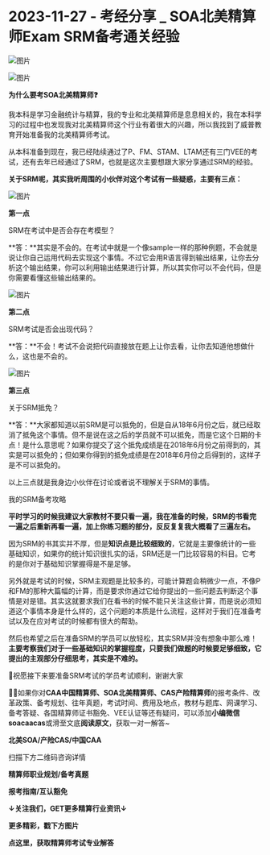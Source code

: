 # 2023-11-27 - 考经分享 _ SOA北美精算师Exam SRM备考通关经验

![图片](https://mmbiz.qpic.cn/mmbiz_jpg/mK3FpI9af4kg4PH3You8v1p2s4zAl35ZxNnxg0MdNmVTvH2IJcatox7FnBcNAnYE4JN8ZPBDeK1yLvRwqaptmA/640?wx_fmt=jpeg&wxfrom=5&wx_lazy=1&wx_co=1&tp=webp)

![图片](https://mmbiz.qpic.cn/mmbiz_gif/mK3FpI9af4kg4PH3You8v1p2s4zAl35ZQkpnCFrL4sxibTsCHduia44N0WRpw0ibe62rGfxowYB0ZzQROPDAlhh3Q/640?wx_fmt=gif&wxfrom=5&wx_lazy=1&tp=webp)

**为什么要考SOA北美精算师❓**  
  
我本科是学习金融统计与精算，我的专业和北美精算师是息息相关的，我在本科学习的过程中也发现我对北美精算师这个行业有着很大的兴趣，所以我找到了威普教育开始准备我的北美精算师考试。

从本科准备到现在，我已经陆续通过了P、FM、STAM、LTAM还有三门VEE的考试，还有去年已经通过了SRM，也就是这次主要想跟大家分享通过SRM的经验。

**关于SRM呢，其实我听周围的小伙伴对这个考试有一些疑惑，主要有三点：**

![图片](https://mmbiz.qpic.cn/sz_mmbiz_png/mK3FpI9af4lqscdaJVsQ1yjPdTGG5Nl6IH3icNjhg1QtDSh3EiatBzbnia7whsoN2picWs9tzKP00ncXxrMgBXplxA/640?wx_fmt=png&from=appmsg&tp=webp&wxfrom=5&wx_lazy=1)

**第一点**

SRM在考试中是否会存在考模型？

**答：**其实是不会的。在考试中就是一个像sample一样的那种例题，不会就是说让你自己运用代码去实现这个事情。不过它会用R语言得到输出结果，让你去分析这个输出结果，你可以利用输出结果进行计算，所以其实你可以不会代码，但是你需要看懂这些输出结果的。

![图片](https://mmbiz.qpic.cn/sz_mmbiz_png/mK3FpI9af4lqscdaJVsQ1yjPdTGG5Nl6IH3icNjhg1QtDSh3EiatBzbnia7whsoN2picWs9tzKP00ncXxrMgBXplxA/640?wx_fmt=png&from=appmsg&tp=webp&wxfrom=5&wx_lazy=1)

**第二点**

SRM考试是否会出现代码？

**答：**不会！考试不会说把代码直接放在题上让你去看，让你去知道他想做什么，这也是不会的。

![图片](https://mmbiz.qpic.cn/sz_mmbiz_png/mK3FpI9af4lqscdaJVsQ1yjPdTGG5Nl6IH3icNjhg1QtDSh3EiatBzbnia7whsoN2picWs9tzKP00ncXxrMgBXplxA/640?wx_fmt=png&from=appmsg&tp=webp&wxfrom=5&wx_lazy=1)

**第三点**

关于SRM抵免？

**答：**大家都知道以前SRM是可以抵免的，但是自从18年6月份之后，就已经取消了抵免这个事情。但不是说在这之后的学员就不可以抵免，而是它这个日期的卡点！是什么意思呢？如果你提交了这个抵免成绩是在2018年6月份之前得到的，其实是可以抵免的；但如果你得到的抵免成绩是在2018年6月份之后得到的，这样子是不可以抵免的。

以上三点就是我身边小伙伴在讨论或者说不理解关于SRM的事情。

我的SRM备考攻略

**平时学习的时候我建议大家教材不要只看一遍，我在准备的时候，SRM的书看完一遍之后重新再看一遍，加上你练习题的部分，反反复复我大概看了三遍左右。**

因为SRM的书其实并不厚，但是**知识点是比较细致的**，它就是主要像统计的一些基础知识，如果你的统计知识很扎实的话，SRM还是一门比较容易的科目。它考的是你对于基础知识掌握得是不是足够。

另外就是考试的时候，SRM主观题是比较多的，可能计算题会稍微少一点，不像P和FM的那种大篇幅的计算，而是要求你通过它给你提出的一些问题去判断这个事情是对是错。其实这就要求我们在看书的时候不能只关注这些计算，而是说必须知道这个事情本身是什么样的，这个问题的本质是什么流程，这样对于我们在准备考试以及在应对考试的时候都有很大的帮助。

然后也希望之后在准备SRM的学员可以放轻松，其实SRM并没有想象中那么难！**主要考察我们对于一些基础知识的掌握程度，只要我们做题的时候要足够细致，它提出的主观部分仔细思考，其实是不难的。**

💯祝愿接下来要准备SRM考试的学员考试顺利，谢谢大家

**💁‍♀️**如果你对**CAA中国精算师、SOA北美精算师、CAS产险精算师**的报考条件、改革政策、备考规划、往年真题，考试时间、费用及地点，教材与题库、网课学习、备考答疑、各国精算师证书豁免、VEE认证等还有疑问，可以添加**小编微信soacaacas**或滑至文底**阅读原文**，获取一对一解答~

**北美SOA/产险CAS/中国CAA**

扫描下方二维码咨询详情



**精算师职业规划/备考真题**

**报考指南/互认豁免**

**↓关注我们，GET更多精算行业资讯↓**





**更多精彩，戳下方图片**



[](http://mp.weixin.qq.com/s?__biz=Mzg5ODgxNDE0NQ==&mid=2247496095&idx=1&sn=1652ad043d7583602c430bfc3007aac3&chksm=c05e6831f729e127b771f250531ddbc5e5fa382e199b4a6f49c73a6c8a3b21102ab8fe3e879f&scene=21#wechat_redirect)

[](http://mp.weixin.qq.com/s?__biz=Mzg5ODgxNDE0NQ==&mid=2247493501&idx=1&sn=7620e474746373a659fe5ef89fbb7cd2&chksm=c05e7ed3f729f7c511ae682b3857e983df48e50f8605ed66cb2ef2297a4871ede24978a97033&scene=21#wechat_redirect)

[](http://mp.weixin.qq.com/s?__biz=Mzg5ODgxNDE0NQ==&mid=2247485880&idx=1&sn=0ba2bf0e4451dec32a929e06b118121c&chksm=c05d9016f72a1900fe9894195b322250dec7c7456ca30c5cce94ae6819d30bc65094e2e2719d&scene=21#wechat_redirect)

[](http://mp.weixin.qq.com/s?__biz=Mzg5ODgxNDE0NQ==&mid=2247483716&idx=1&sn=e1df2885756e4f4a72d0567ffa4690bb&chksm=c05d98eaf72a11fca6a29c8eb62754a0b92898373d1de868332308fafe026d4c456fc0f4653f&scene=21#wechat_redirect)

[](http://mp.weixin.qq.com/s?__biz=Mzg5ODgxNDE0NQ==&mid=2247484305&idx=1&sn=faae400b6a109a99b390d9cf3b2e4c29&chksm=c05d9a3ff72a1329c36d211fdd502501b728c1692d079cf95ee41fd0269002f7c72cffff1ad0&scene=21#wechat_redirect)







**点这里，获取精算师考试专业解答**